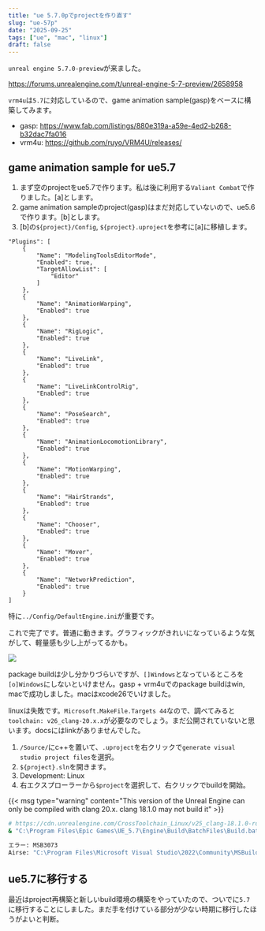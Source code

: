 ```yaml
---
title: "ue 5.7.0pでprojectを作り直す"
slug: "ue-57p"
date: "2025-09-25"
tags: ["ue", "mac", "linux"]
draft: false
---
```


`unreal engine 5.7.0-preview`が来ました。

https://forums.unrealengine.com/t/unreal-engine-5-7-preview/2658958

`vrm4u`は`5.7`に対応しているので、game animation sample(gasp)をベースに構築してみます。

- gasp: https://www.fab.com/listings/880e319a-a59e-4ed2-b268-b32dac7fa016
- vrm4u: https://github.com/ruyo/VRM4U/releases/

## game animation sample for ue5.7

1. まず空のprojectをue5.7で作ります。私は後に利用する`Valiant Combat`で作りました。[a]とします。
2. game animation sampleのproject(gasp)はまだ対応していないので、ue5.6で作ります。[b]とします。
3. [b]の`${project}/Config`, `${project}.uproject`を参考に[a]に移植します。

```json:${project}.uproject
"Plugins": [
	{
		"Name": "ModelingToolsEditorMode",
		"Enabled": true,
		"TargetAllowList": [
			"Editor"
		]
	},
	{
		"Name": "AnimationWarping",
		"Enabled": true
	},
	{
		"Name": "RigLogic",
		"Enabled": true
	},
	{
		"Name": "LiveLink",
		"Enabled": true
	},
	{
		"Name": "LiveLinkControlRig",
		"Enabled": true
	},
	{
		"Name": "PoseSearch",
		"Enabled": true
	},
	{
		"Name": "AnimationLocomotionLibrary",
		"Enabled": true
	},
	{
		"Name": "MotionWarping",
		"Enabled": true
	},
	{
		"Name": "HairStrands",
		"Enabled": true
	},
	{
		"Name": "Chooser",
		"Enabled": true
	},
	{
		"Name": "Mover",
		"Enabled": true
	},
	{
		"Name": "NetworkPrediction",
		"Enabled": true
	}
]
```

特に`../Config/DefaultEngine.ini`が重要です。

これで完了です。普通に動きます。グラフィックがきれいになっているような気がして、軽量感も少し上がってるかも。

![](/img/ue_v570p_gasp_vrm4u_0001.png)

package buildは少し分かりづらいですが、`[]Windows`となっているところを`[o]Windows`にしないといけません。gasp + vrm4uでのpackage buildはwin, macで成功しました。macはxcode26でいけました。

linuxは失敗です。`Microsoft.MakeFile.Targets 44`なので、調べてみると`toolchain: v26_clang-20.x.x`が必要なのでしょう。まだ公開されていないと思います。docsにはlinkがありませんでした。

1. `/Source/`にc++を置いて、`.uproject`を右クリックで`generate visual studio project files`を選択。
2. `${project}.sln`を開きます。
3. Development: Linux
4. 右エクスプローラーから`$project`を選択して、右クリックでbuildを開始。

{{< msg type="warning" content="This version of the Unreal Engine can only be compiled with clang 20.x. clang 18.1.0 may not build it" >}}

```sh
# https://cdn.unrealengine.com/CrossToolchain_Linux/v25_clang-18.1.0-rockylinux8.exe
& "C:\Program Files\Epic Games\UE_5.7\Engine\Build\BatchFiles\Build.bat" Airse Linux Development -Project="C:\Users\syui\Documents\Unreal Projects\5.7\Airse\Airse.uproject" -WaitMutex -FromMsBuild

エラー: MSB3073
Airse: "C:\Program Files\Microsoft Visual Studio\2022\Community\MSBuild\Microsoft\VC\v170\Microsoft.MakeFile.Targets" 44
```

## ue5.7に移行する

最近はproject再構築と新しいbuild環境の構築をやっていたので、ついでに`5.7`に移行することにしました。まだ手を付けている部分が少ない時期に移行したほうがよいと判断。

